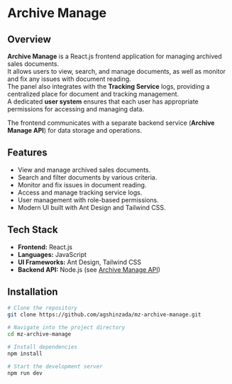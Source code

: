 # Archive Manage

## Overview
**Archive Manage** is a React.js frontend application for managing archived sales documents.  
It allows users to view, search, and manage documents, as well as monitor and fix any issues with document reading.  
The panel also integrates with the **Tracking Service** logs, providing a centralized place for document and tracking management.  
A dedicated **user system** ensures that each user has appropriate permissions for accessing and managing data.  

The frontend communicates with a separate backend service (**Archive Manage API**) for data storage and operations.

## Features
- View and manage archived sales documents.  
- Search and filter documents by various criteria.  
- Monitor and fix issues in document reading.  
- Access and manage tracking service logs.  
- User management with role-based permissions.  
- Modern UI built with Ant Design and Tailwind CSS.  

## Tech Stack
- **Frontend:** React.js  
- **Languages:** JavaScript  
- **UI Frameworks:** Ant Design, Tailwind CSS  
- **Backend API:** Node.js (see [Archive Manage API](https://github.com/agshinzada/mz-archive-manage-api))  

## Installation
```bash
# Clone the repository
git clone https://github.com/agshinzada/mz-archive-manage.git

# Navigate into the project directory
cd mz-archive-manage

# Install dependencies
npm install

# Start the development server
npm run dev
